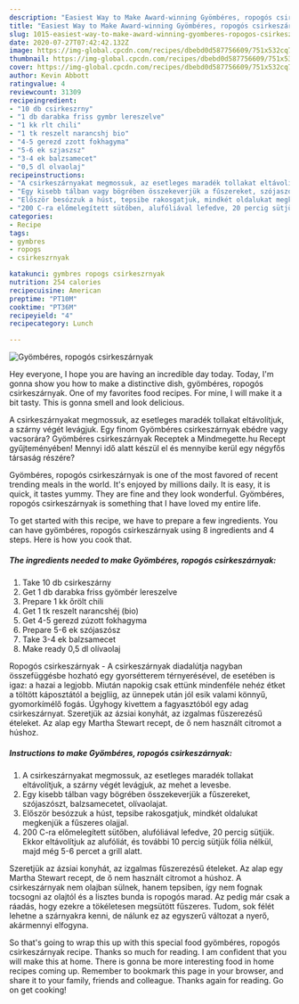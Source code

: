 ```yaml
---
description: "Easiest Way to Make Award-winning Gyömbéres, ropogós csirkeszárnyak"
title: "Easiest Way to Make Award-winning Gyömbéres, ropogós csirkeszárnyak"
slug: 1015-easiest-way-to-make-award-winning-gyomberes-ropogos-csirkeszarnyak
date: 2020-07-27T07:42:42.132Z
image: https://img-global.cpcdn.com/recipes/dbebd0d587756609/751x532cq70/gyomberes-ropogos-csirkeszarnyak-recept-foto.jpg
thumbnail: https://img-global.cpcdn.com/recipes/dbebd0d587756609/751x532cq70/gyomberes-ropogos-csirkeszarnyak-recept-foto.jpg
cover: https://img-global.cpcdn.com/recipes/dbebd0d587756609/751x532cq70/gyomberes-ropogos-csirkeszarnyak-recept-foto.jpg
author: Kevin Abbott
ratingvalue: 4
reviewcount: 31309
recipeingredient:
- "10 db csirkeszrny"
- "1 db darabka friss gymbr lereszelve"
- "1 kk rlt chili"
- "1 tk reszelt narancshj bio"
- "4-5 gerezd zzott fokhagyma"
- "5-6 ek szjaszsz"
- "3-4 ek balzsamecet"
- "0,5 dl olvaolaj"
recipeinstructions:
- "A csirkeszárnyakat megmossuk, az esetleges maradék tollakat eltávolítjuk, a szárny végét levágjuk, az mehet a levesbe."
- "Egy kisebb tálban vagy bögrében összekeverjük a fűszereket, szójaszószt, balzsamecetet, olívaolajat."
- "Először besózzuk a húst, tepsibe rakosgatjuk, mindkét oldalukat megkenjük a fűszeres olajjal."
- "200 C-ra előmelegített sütőben, alufóliával lefedve, 20 percig sütjük. Ekkor eltávolítjuk az alufóliát, és további 10 percig sütjük fólia nélkül, majd még 5-6 percet a grill alatt."
categories:
- Recipe
tags:
- gymbres
- ropogs
- csirkeszrnyak

katakunci: gymbres ropogs csirkeszrnyak 
nutrition: 254 calories
recipecuisine: American
preptime: "PT10M"
cooktime: "PT36M"
recipeyield: "4"
recipecategory: Lunch

---
```



![Gyömbéres, ropogós csirkeszárnyak](https://img-global.cpcdn.com/recipes/dbebd0d587756609/751x532cq70/gyomberes-ropogos-csirkeszarnyak-recept-foto.jpg)

Hey everyone, I hope you are having an incredible day today. Today, I'm gonna show you how to make a distinctive dish, gyömbéres, ropogós csirkeszárnyak. One of my favorites food recipes. For mine, I will make it a bit tasty. This is gonna smell and look delicious.

A csirkeszárnyakat megmossuk, az esetleges maradék tollakat eltávolítjuk, a szárny végét levágjuk. Egy finom Gyömbéres csirkeszárnyak ebédre vagy vacsorára? Gyömbéres csirkeszárnyak Receptek a Mindmegette.hu Recept gyűjteményében! Mennyi idő alatt készül el és mennyibe kerül egy négyfős társaság részére?

Gyömbéres, ropogós csirkeszárnyak is one of the most favored of recent trending meals in the world. It's enjoyed by millions daily. It is easy, it is quick, it tastes yummy. They are fine and they look wonderful. Gyömbéres, ropogós csirkeszárnyak is something that I have loved my entire life.


To get started with this recipe, we have to prepare a few ingredients. You can have gyömbéres, ropogós csirkeszárnyak using 8 ingredients and 4 steps. Here is how you cook that.

<!--inarticleads1-->

##### The ingredients needed to make Gyömbéres, ropogós csirkeszárnyak:

1. Take 10 db csirkeszárny
1. Get 1 db darabka friss gyömbér lereszelve
1. Prepare 1 kk őrölt chili
1. Get 1 tk reszelt narancshéj (bio)
1. Get 4-5 gerezd zúzott fokhagyma
1. Prepare 5-6 ek szójaszósz
1. Take 3-4 ek balzsamecet
1. Make ready 0,5 dl olívaolaj


Ropogós csirkeszárnyak - A csirkeszárnyak diadalútja nagyban összefüggésbe hozható egy gyorsétterem térnyerésével, de esetében is igaz: a hazai a legjobb. Miután napokig csak ettünk mindenféle nehéz étket a töltött káposztától a bejgliig, az ünnepek után jól esik valami könnyű, gyomorkímélő fogás. Úgyhogy kivettem a fagyasztóból egy adag csirkeszárnyat. Szeretjük az ázsiai konyhát, az izgalmas fűszerezésű ételeket. Az alap egy Martha Stewart recept, de ő nem használt citromot a húshoz. 

<!--inarticleads2-->

##### Instructions to make Gyömbéres, ropogós csirkeszárnyak:

1. A csirkeszárnyakat megmossuk, az esetleges maradék tollakat eltávolítjuk, a szárny végét levágjuk, az mehet a levesbe.
1. Egy kisebb tálban vagy bögrében összekeverjük a fűszereket, szójaszószt, balzsamecetet, olívaolajat.
1. Először besózzuk a húst, tepsibe rakosgatjuk, mindkét oldalukat megkenjük a fűszeres olajjal.
1. 200 C-ra előmelegített sütőben, alufóliával lefedve, 20 percig sütjük. Ekkor eltávolítjuk az alufóliát, és további 10 percig sütjük fólia nélkül, majd még 5-6 percet a grill alatt.


Szeretjük az ázsiai konyhát, az izgalmas fűszerezésű ételeket. Az alap egy Martha Stewart recept, de ő nem használt citromot a húshoz. A csirkeszárnyak nem olajban sülnek, hanem tepsiben, így nem fognak tocsogni az olajtól és a lisztes bunda is ropogós marad. Az pedig már csak a ráadás, hogy ezekre a tökéletesen megsütött fűszeres. Tudom, sok félét lehetne a szárnyakra kenni, de nálunk ez az egyszerű változat a nyerő, akármennyi elfogyna. 

So that's going to wrap this up with this special food gyömbéres, ropogós csirkeszárnyak recipe. Thanks so much for reading. I am confident that you will make this at home. There is gonna be more interesting food in home recipes coming up. Remember to bookmark this page in your browser, and share it to your family, friends and colleague. Thanks again for reading. Go on get cooking!
